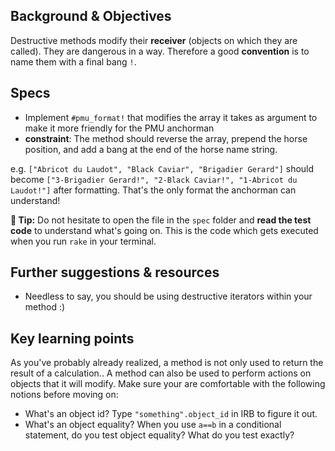## Background & Objectives

Destructive methods modify their **receiver** (objects on which they are called).
They are dangerous in a way. Therefore a good **convention** is to name them with a final bang `!`.

## Specs

- Implement `#pmu_format!` that modifies the array it takes as argument to make it more friendly for the PMU anchorman
- **constraint**: The method should reverse the array, prepend the horse position, and add a bang at the end of the horse name string.

e.g. `["Abricot du Laudot", "Black Caviar", "Brigadier Gerard"]` should become `["3-Brigadier Gerard!", "2-Black Caviar!", "1-Abricot du Laudot!"]` after formatting.
That's the only format the anchorman can understand!

**🤔 Tip:** Do not hesitate to open the file in the `spec` folder and **read the test code** to understand what's going on. This is the code which gets executed when you run `rake` in your terminal.

## Further suggestions & resources

- Needless to say, you should be using destructive iterators within your method :)

## Key learning points

As you've probably already realized, a method is not only used to return the result of a calculation.. A method can also be used to perform actions on objects that it will modify. Make sure your are comfortable with the following notions before moving on:

- What's an object id? Type `"something".object_id` in IRB to figure it out.
- What's an object equality? When you use `a==b` in a conditional statement, do you test object equality? What do you test exactly?
